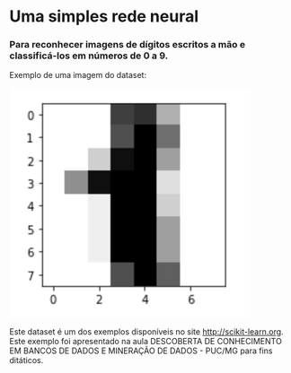 # Uma simples rede neural

### Para reconhecer imagens de dígitos escritos a mão e classificá-los em números de 0 a 9.

Exemplo de uma imagem do dataset:

![Digito 1](https://raw.githubusercontent.com/dedeco/neural-network-zarate/master/exemplo.png)

Este dataset é um dos exemplos disponíveis no site http://scikit-learn.org. Este exemplo foi apresentado na aula DESCOBERTA DE CONHECIMENTO EM BANCOS DE DADOS E MINERAÇÃO DE DADOS - PUC/MG para fins ditáticos.

